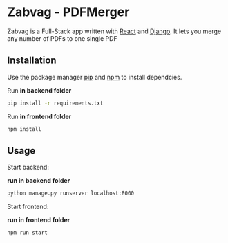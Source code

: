 # Zabvag - PDFMerger

Zabvag is a Full-Stack app written with [React](https://reactjs.org/) and [Django](https://www.djangoproject.com/). It lets you merge any number of PDFs to one single PDF

## Installation

Use the package manager [pip](https://pip.pypa.io/en/stable/) and [npm](https://www.npmjs.com/) to install dependcies.

Run **in backend folder**

```bash
pip install -r requirements.txt
```

Run **in frontend folder**

```bash
npm install
```

## Usage

Start backend:

**run in backend folder**

```bash
python manage.py runserver localhost:8000
```

Start frontend:

**run in frontend folder**

```bash
npm run start
```
